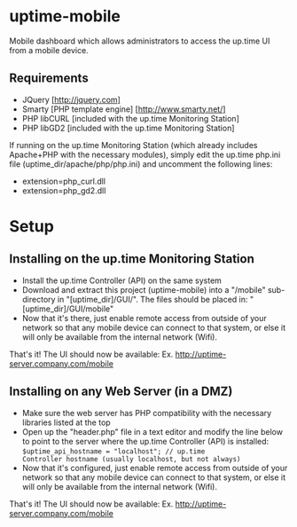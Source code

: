 uptime-mobile
================
Mobile dashboard which allows administrators to access the up.time UI from a mobile device.

Requirements
----------------
* JQuery [http://jquery.com]
* Smarty [PHP template engine] [http://www.smarty.net/]
* PHP libCURL [included with the up.time Monitoring Station]
* PHP libGD2 [included with the up.time Monitoring Station]

If running on the up.time Monitoring Station (which already includes Apache+PHP with the necessary modules), simply edit the up.time php.ini file (uptime_dir/apache/php/php.ini) and uncomment the following lines:
* extension=php_curl.dll
* extension=php_gd2.dll

Setup
=================
Installing on the up.time Monitoring Station
-----------------
* Install the up.time Controller (API) on the same system
* Download and extract this project (uptime-mobile) into a "/mobile" sub-directory in "[uptime_dir]/GUI/". The files should be placed in: "[uptime_dir]/GUI/mobile"
* Now that it's there, just enable remote access from outside of your network so that any mobile device can connect to that system, or else it will only be available from the internal network (Wifi).

That's it! The UI should now be available: Ex. http://uptime-server.company.com/mobile

Installing on any Web Server (in a DMZ)
-----------------
* Make sure the web server has PHP compatibility with the necessary libraries listed at the top
* Open up the "header.php" file in a text editor and modify the line below to point to the server where the up.time Controller (API) is installed:
<code>$uptime_api_hostname = "localhost";		// up.time Controller hostname (usually localhost, but not always)</code>
* Now that it's configured, just enable remote access from outside of your network so that any mobile device can connect to that system, or else it will only be available from the internal network (Wifi).

That's it! The UI should now be available: Ex. http://uptime-server.company.com/mobile
